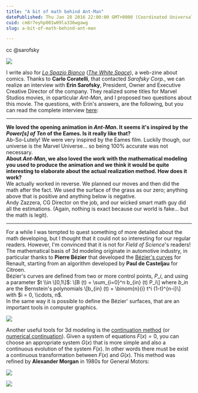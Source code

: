 ```yaml
---
title: "A bit of math behind Ant-Man"
datePublished: Thu Jan 28 2016 22:00:00 GMT+0000 (Coordinated Universal Time)
cuid: cm8r7eyhp001w09la336wgawg
slug: a-bit-of-math-behind-ant-man

---
```



cc @sarofsky

![](https://cdn.hashnode.com/res/hashnode/image/upload/v1743070904595/9a7f2bcd-848b-427f-8a2d-58c0a054b50b.jpeg)

I write also for [_Lo Spazio Bianco_](http://www.lospaziobianco.it/) ([_The White Space_](http://lospaziobianco.com/)), a web-zine about comics. Thanks to **Carlo Coratelli**, that contacted _Sarofsky Corp._, we can realize an interview with **Erin Sarofsky**, President, Owner and Executive Creative Director of the company. They realized some titles for Marvel Studios movies, in oparticular _Ant-Man_, and I proposed two questions about this movie. The questions, with Erin's answers, are the following, but you can read the complete interview [here](http://lospaziobianco.com/813-behind-the-scenes-of-marvel-titles-interview-to-erin-sarofsky-sarofsky-design/):

* * *

**We loved the opening animation in _Ant-Man_. It seems it's inspired by the _Power\[s\] of Ten_ of the Eames. Is it really like that?**  
Ab-So-Lutely! We were very inspired by the Eames film. Luckily though, our universe is the Marvel Universe... so being 100% accurate was not necessary.  
**About _Ant-Man_, we also loved the work with the mathematical modeling you used to produce the animation and we think it would be quite interesting to elaborate about the actual realization method. How does it work?**  
We actually worked in reverse. We planned our moves and then did the math after the fact. We used the surface of the grass as our zero; anything above that is positive and anything below is negative.  
Andy Zazzera, CG Director on the job, and our wicked smart math guy did all the estimations. (Again, nothing is exact because our world is fake... but the math is legit).

* * *

For a while I was tempted to quest something of more detailed about the math developing, but I thought that it could not so interesting for our regular readers. However, I'm convinced that it is not for _Field of Science_'s readers!  
The mathematical basis of 3d modeling originate in automotive industry, in particular thanks to **Pierre Bézier** that developed the [Bézier's curves](http://en.wikipedia.org/wiki/B%C3%A9zier_curve) for Renault, starting from an algorithm developed by **Paul de Casteljau** for Citroen.  
Bézier's curves are defined from two or more control points, $P\_i$, and using a parameter $t \\in \[0,1\]$: \\\[B (t) = \\sum\_{i=0}^n b\_{in} (t) P\_i\\\] where $b\_{in}$ are the Bernstein's polynomials \\\[b\_{in} (t) = \\binom{n}{i} t^i (1-t)^{n-i}\\\] with $i = 0, \\cdots, n$.  
In the same way it is possible to define the Bézier' surfaces, that are an important tools in computer graphics.

![](https://cdn.hashnode.com/res/hashnode/image/upload/v1743070906351/d99ff3e6-e82a-4dae-9ef0-2eae73de09fb.gif)

Another useful tools for 3d modeling is the [continuation method](http://issuu.com/gianluigiulaula/docs/continuation_method/0) (or [numerical continuation](http://en.wikipedia.org/wiki/Numerical_continuation)). Given a system of equations $F(x) = 0$, you can choose an appropriate system $G(x)$ that is more simple and also a continuous evolution of the system $F(x)$. In other words there must be exist a continuous transformation between $F(x)$ and $G(x)$. This method was refined by **Alexander Morgan** in 1980s for General Motors:

![](https://cdn.hashnode.com/res/hashnode/image/upload/v1743070908370/3060d649-5c9e-4f0e-b1a4-fd2a5a92b4e8.jpeg)

![](https://cdn.hashnode.com/res/hashnode/image/upload/v1743070909588/0c6180c5-362e-4ab5-97f6-ab9ddff46b8e.jpeg)